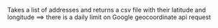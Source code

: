 Takes a list of addresses and returns a csv file with their latitude and longitude
==> there is a daily limit on Google geocoordinate api request
